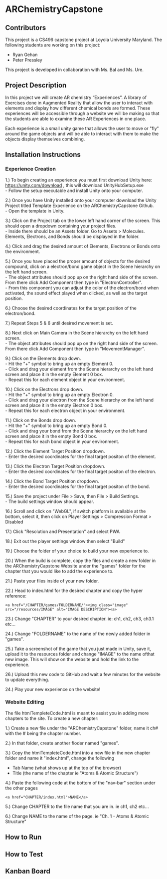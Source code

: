 
# ARChemistryCapstone

## Contributors
This project is a CS496 capstone project at Loyola University Maryland. The following students are working on this project:
- Ryan Gehan
- Peter Pressley

This project is developed in collaboration with Ms. Bal and Ms. Ure.

## Project Description
In this project we will create AR chemistry “Experiences”. A library of Exercises done in Augmented Reality that allow the user to
interact with elements and display how different chemical bonds are formed. These experiences will be accessible through a website we will be making so that the students are able
to examine these AR Experiences in one place.

Each experience is a small unity game that allows the user to move or "fly" around the game objects and will be able to interact with them to make the objects display themselves combining.

## Installation Instructions
### Experience Creation
1.) To begin creating an experience you must first download Unity here: https://unity.com/download , this will download UnityHubSetup.exe  
    - Follow the setup executable and install Unity onto your computer.
    
2.) Once you have Unity installed onto your computer download the Unity Project titled Template Experience on the ARChemistryCapstone Github.  
      - Open the template in Unity.
  
3.) Click on the Project tab on the lower left hand corner of the screen. This should open a dropdown containing your project files.  
      - Inside there should be an Assets folder. Go to Assets > Molecules. Elements, Electrons, and Bonds should be displayed in the folder.
    
4.) Click and drag the desired amount of Elements, Electrons or Bonds onto the environment.

5.) Once you have placed the proper amount of objects for the desired compound, click on a electron/bond game object in the Scene hierarchy on the left hand screen.  
      - The object attributes should pop up on the right hand side of the screen. From there click Add Component then type in "ElectronController".  
      - From this component you can adjust the color of the electron/bond when activated, the sound effect played when clicked, as well as the target position.
    
6.) Choose the desired coordinates for the target position of the electron/bond.

7.) Repeat Steps 5 & 6 until desired movement is set.

8.) Next click on Main Camera in the Scene hierarchy on the left hand screen.  
      - The object attributes should pop up on the right hand side of the screen. From there click Add Component then type in "MovementManager".
    
9.) Click on the Elements drop down.  
      - Hit the "+" symbol to bring up an empty Element 0.  
      - Click and drag your element from the Scene hierarchy on the left hand screen and place it in the empty Element 0 box.  
      - Repeat this for each element object in your environment.
    
10.) Click on the Electrons drop down.  
      - Hit the "+" symbol to bring up an empty Electron 0.  
      - Click and drag your electron from the Scene hierarchy on the left hand screen and place it in the empty Electron 0 box.  
      - Repeat this for each electron object in your environment.
    
11.) Click on the Bonds drop down.  
      - Hit the "+" symbol to bring up an empty Bond 0.  
      - Click and drag your bond from the Scene hierarchy on the left hand screen and place it in the empty Bond 0 box.  
      - Repeat this for each bond object in your environment.
    
12.) Click the Element Target Position dropdown.  
      - Enter the desired coordinates for the final target positon of the element.
    
13.) Click the Electron Target Position dropdown.  
      - Enter the desired coordinates for the final target positon of the electron.
    
14.) Click the Bond Target Position dropdown.  
      - Enter the desired coordinates for the final target positon of the bond.
    
15.) Save the project under File > Save, then File > Build Settings.  
      - The build settings window should appear.
    
16.) Scroll and click on "WebGL", if switch platform is available at the bottom, select it, then click on Player Settings > Compression Format > Disabled

17.) Click "Resolution and Presentation" and select PWA

18.) Exit out the player settings window then select "Build"

19.) Choose the folder of your choice to build your new experience to.

20.)  When the build is complete, copy the files and create a new folder in the ARChemistryCapstone Website under the "games" folder for the chapter that you would like to add the experience to.

21.) Paste your files inside of your new folder.

22.) Head to index.html for the desired chapter and copy the hyper reference:  
				   
	<a href="/CHAPTER/games/FOLDERNAME/"><img class="image" src="/resources/IMAGE" alt="IMAGE DESCRIPTION"><a>

23.) Change "CHAPTER" to your desired chapter. ie: ch1, ch2, ch3, ch3.1 etc...
    
24.) Change "FOLDERNAME" to the name of the newly added folder in "games".

25.) Take a screenshot of the game that you just made in Unity, save it, upload it to the resources folder and change "IMAGE" to the name ofthat new image. This will show on the website and hold the link to the experience.

26.) Upload this new code to GitHub and wait a few minutes for the website to update everything.

24.) Play your new experience on the website!

### Website Editing
The file htmlTempleteCode.html is meant to assist you in adding more chapters to the site. 
To create a new chapter:

1.) Create a new file under the "ARChemistryCapstone" folder, name it ch# with the # being the chapter number.

2.) In that folder, create another floder named "games".

3.) Copy the htmlTempleteCode.html into a new file in the new chapter folder and name it "index.html", change the following 
 

 - Tab Name (what shows up at the top of the browser)
 - Title (the name of the chapter ie "Atoms & Atomic Structure")
 
4.) Paste the following code at the bottom of the "nav-bar" section under the other pages

    <a href="CHAPTER/index.html">NAME</a>

5.) Change CHAPTER to the file name that you are in. ie ch1, ch2 etc...

6.) Change NAME to the name of the page. ie "Ch. 1 - Atoms & Atomic Structure"

 
## How to Run

## How to Test

## Kanban Board
